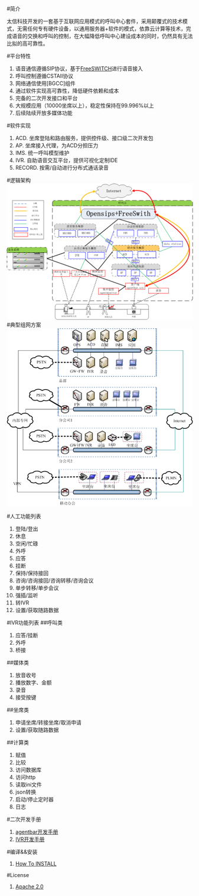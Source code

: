 #简介

太信科技开发的一套基于互联网应用模式的呼叫中心套件，采用颠覆式的技术模式，无需任何专有硬件设备，以通用服务器+软件的模式，依靠云计算等技术，完成语音的交换和呼叫的控制，在大幅降低呼叫中心建设成本的同时，仍然具有无法比拟的高可靠性。

#平台特性
1. 语音通信遵循SIP协议，基于[FreeSWITCH](http://www.freeswitch.org)进行语音接入
2. 呼叫控制遵循CSTAII协议
3. 网络通信使用[BGCC]组件
4. 通过软件实现高可靠性，降低硬件依赖和成本
5. 完备的二次开发接口和平台
6. 大规模应用（10000坐席以上），稳定性保持在99.996%以上
7. 后续陆续开放多媒体功能

#软件实现
1. ACD. 坐席登陆和路由服务，提供控件级、接口级二次开发包
2. AP. 坐席接入代理，为ACD分担压力
2. IMS. 统一呼叫模型维护
3. IVR. 自助语音交互平台，提供可视化定制IDE
4. RECORD. 按需/自动进行分布式通话录音

#逻辑架构
![](./img/arch.png)
#典型组网方案
![](./img/solution.png)

#人工功能列表
1. 登陆/登出
2. 休息
3. 空闲/忙碌
4. 外呼
5. 应答
6. 挂断
7. 保持/保持接回
8. 咨询/咨询接回/咨询转移/咨询会议
9. 单步转移/单步会议
10. 强插/监听
11. 转IVR
12. 设置/获取随路数据

#IVR功能列表
##呼叫类
1. 应答/挂断
2. 外呼
3. 桥接

##媒体类
1. 放音收号
2. 播放数字、金额
3. 录音
4. 接受按键

##坐席类
1. 申请坐席/转接坐席/取消申请
2. 设置/获取随路数据
 
##计算类
1. 赋值
2. 比较
3. 访问数据库
4. 访问http
5. 读取ini文件
6. json转换
7. 启动/停止定时器
8. 日志


#二次开发手册
1. [agentbar开发手册](./tools/agentbar/doc/develop_manual.pdf)
2. [IVR开发手册](./platform/ivr/doc/develop_manual.pdf)

#编译&&安装
1. [How To INSTALL](./INSTALL.md)

#License
1. [Apache 2.0](./LICENSE)
